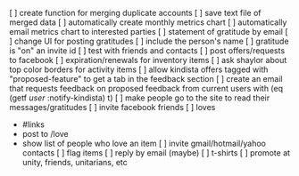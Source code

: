 [ ] create function for merging duplicate accounts
    [ ] save text file of merged data
[ ] automatically create monthly metrics chart
[ ] automatically email metrics chart to interested parties
[ ] statement of gratitude by email
    [ ] change UI for posting gratitudes
    [ ] include the person's name
    [ ] gratitude is "on" an invite id
    [ ] test with friends and contacts
[ ] post offers/requests to facebook
[ ] expiration/renewals for inventory items
[ ] ask shaylor about top color borders for activity items
[ ] allow kindista offers tagged with "proposed-feature" to get a tab in the feedback section
    [ ] create an email that requests feedback on proposed feedback from current users with (eq (getf *user* :notify-kindista) t)
[ ] make people go to the site to read their messages/gratitudes
[ ] invite facebook friends
[ ] loves
   - #links
   - post to /love
   - show list of people who love an item
[ ] invite gmail/hotmail/yahoo contacts
[ ] flag items
[ ] reply by email (maybe)
[ ] t-shirts
[ ] promote at unity, friends, unitarians, etc

